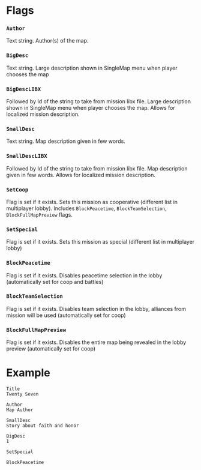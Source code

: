 # Flags #

### `Author` ###
Text string. Author(s) of the map.

### `BigDesc` ###
Text string. Large description shown in SingleMap menu when player chooses the map

### `BigDescLIBX` ###
Followed by Id of the string to take from mission libx file. Large description shown in SingleMap menu when player chooses the map. Allows for localized mission description.

### `SmallDesc` ###
Text string. Map description given in few words.

### `SmallDescLIBX` ###
Followed by Id of the string to take from mission libx file. Map description given in few words. Allows for localized mission description.

### `SetCoop` ###
Flag is set if it exists. Sets this mission as cooperative (different list in multiplayer lobby). Includes `BlockPeacetime`, `BlockTeamSelection`, `BlockFullMapPreview` flags.

### `SetSpecial` ###
Flag is set if it exists. Sets this mission as special (different list in multiplayer lobby)

### `BlockPeacetime` ###
Flag is set if it exists. Disables peacetime selection in the lobby (automatically set for coop and battles)

### `BlockTeamSelection` ###
Flag is set if it exists. Disables team selection in the lobby, alliances from mission will be used (automatically set for coop)

### `BlockFullMapPreview` ###
Flag is set if it exists. Disables the entire map being revealed in the lobby preview (automatically set for coop)

# Example #
```
Title
Twenty Seven

Author
Map Author

SmallDesc
Story about faith and honor

BigDesc
1

SetSpecial

BlockPeacetime

```